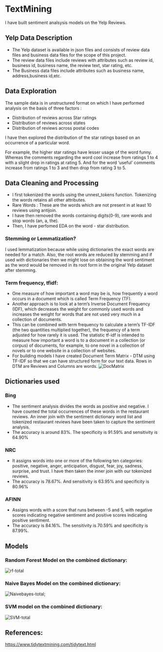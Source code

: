 # TextMining

I have built sentiment analsysis models on the Yelp Reviews.

## Yelp Data Description

* The Yelp dataset is available in json files and consists of review data files and business data files for the scope of this project.
* The review data files include reviews with attributes such as review id, business id, business name, the review text, star rating, etc. 
* The Business data files include attributes such as business name, address,business id,etc.

## Data Exploration 

The sample data is in unstructured format on which I have performed analysis on the basis of three factors :
* Distribution of reviews across Star ratings
* Distribution of reviews across states
* Distribution of reviews across postal codes

I have then explored the distribution of the star ratings based on an occurrence of a particular word. 

For example, the higher star ratings have lesser usage of the word funny.
Whereas the comments regarding the word cool increase from ratings 1 to 4 with a slight drop in ratings at rating 5. 
And for the word ‘useful’ comments increase from ratings 1 to 3 and then drop from rating 3 to 5.

## Data Cleaning and Processing
* I first tokenized the words using the unnest_tokens function. Tokenizing the words retains all other attributes.
* Rare Words : These are the words which are not present in at least 10 reviews using antijoin.
* I have then removed the words containing digits(0-9), rare words and stop words (an, a, the).
* Then, I have perfomed EDA on the word - star distribution.


### Stemming or Lemmatization?

I used lemmatization because while using dictionaries the exact words are needed for a match. Also, the root words are reduced by stemming and if used with dictionaries then we might lose on obtaining the word sentiment as the word would be removed in its root form in the original Yelp dataset after stemming.

### Term frequency, tfidf:

* One measure of how important a word may be is, how frequently a word occurs in a document which is called Term Frequency (TF).
* Another approach is to look at a term’s Inverse Document Frequency (IDF), which decreases the weight for commonly used words and increases the weight for words that are not used very much in a collection of documents. 
* This can be combined with term frequency to calculate a term’s TF-IDF (the two quantities multiplied together), the frequency of a term adjusted for how rarely it is used. The statistic tf-idf is intended to measure how important a word is to a document in a collection (or corpus) of documents, for example, to one novel in a collection of novels or to one website in a collection of websites.
* For building models I have created Document Term Matrix - DTM using TF-IDF so that we can have structured form for our text data. Rows in DTM are Reviews and Columns are words. 
![DocMatrix](https://user-images.githubusercontent.com/22790699/147393673-5561cf6b-d9a2-4d1a-a568-c7c4c9c8d696.PNG)

## Dictionaries used

### Bing
* The sentiment analysis divides the words as positive and negative. I have counted the total occurrences of these words in the restaurant reviews. An inner join with the sentiment dictionary word list and tokenized restaurant reviews have been taken to capture the sentiment analysis. 
* The accuracy is around 83%. The specificity is 91.59% and sensitivity is 64.90%


### NRC 
* It assigns words into one or more of the following ten categories: positive, negative, anger, anticipation, disgust, fear, joy, sadness, surprise, and trust. I have then taken the inner join with our tokenized reviews.
* The accuracy is 78.67%. And sensitivity is 63.95% and specificity is 80.96%

### AFINN
* Assigns words with a score that runs between -5 and 5, with negative scores indicating negative sentiment and positive scores indicating positive sentiment.
* The accuracy is 84.16%. The sensitivity is 70.59% and specificity is 87.99%.


## Models

### Random Forest Model on the combined dictionary:
![rf-total](https://user-images.githubusercontent.com/22790699/147393603-636c2b39-4d86-4b1e-b5dc-a3cef921721e.PNG)

### Naive Bayes Model on the combined dictionary:
![Naivebayes-total;](https://user-images.githubusercontent.com/22790699/147393604-a2f89905-1092-430a-b058-5d5c6e5a47da.PNG)

### SVM model on the combined dictionary:
![SVM-total](https://user-images.githubusercontent.com/22790699/147393606-c5d9d66c-7649-4a1b-9dc6-4376ad620916.PNG)


## References: 
https://www.tidytextmining.com/tidytext.html
